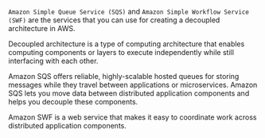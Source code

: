 `Amazon Simple Queue Service (SQS)` and `Amazon Simple Workflow Service (SWF)` are the services that you can use for creating a decoupled architecture in AWS.

Decoupled architecture is a type of computing architecture that enables computing components or layers to execute independently while still interfacing with each other.

Amazon SQS offers reliable, highly-scalable hosted queues for storing messages while they travel between applications or microservices. Amazon SQS lets you move data between distributed application components and helps you decouple these components.

Amazon SWF is a web service that makes it easy to coordinate work across distributed application components.
